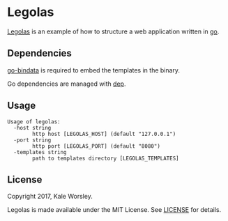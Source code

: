 # Legolas

[Legolas](https://github.com/kaleworsley/legolas) is an example of how to structure a web application written in [go](https://golang.org/).

## Dependencies

[go-bindata](https://github.com/jteeuwen/go-bindata) is required to embed the
templates in the binary.

Go dependencies are managed with [dep](https://github.com/golang/dep).

## Usage

```
Usage of legolas:
  -host string
    	http host [LEGOLAS_HOST] (default "127.0.0.1")
  -port string
    	http port [LEGOLAS_PORT] (default "8080")
  -templates string
    	path to templates directory [LEGOLAS_TEMPLATES]
```

## License

Copyright 2017, Kale Worsley.

Legolas is made available under the MIT License. See [LICENSE](LICENSE) for details.